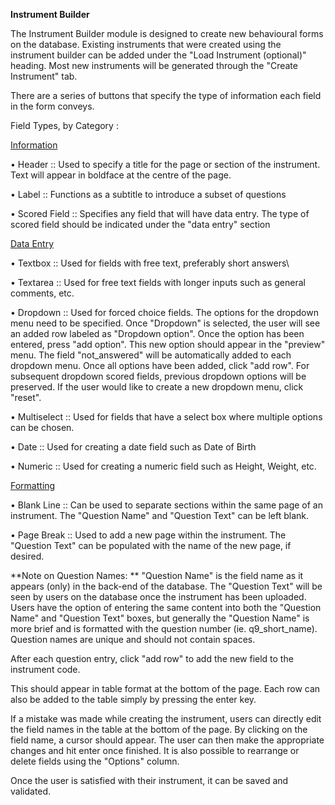 **Instrument Builder** 

The Instrument Builder module is designed to create new behavioural forms on the database. Existing instruments that were created using the instrument builder can be added under the "Load Instrument (optional)" heading. Most new instruments will be generated through the "Create Instrument" tab.

There are a series of buttons that specify the type of information each field in the form conveys.

Field Types, by Category :

<u>Information</u>

  • Header :: Used to specify a title for the page or section of the instrument. Text will appear in boldface at the centre of the page.

  • Label :: Functions as a subtitle to introduce a subset of questions

  • Scored Field :: Specifies any field that will have data entry. The type of scored field should be indicated under the "data entry" section

<u>Data Entry</u>

• Textbox :: Used for fields with free text, preferably short answers\

• Textarea :: Used for free text fields with longer inputs such as general comments, etc.

• Dropdown :: Used for forced choice fields. The options for the dropdown menu need to be specified.  Once "Dropdown" is selected, the user will see an added row labeled as "Dropdown option". Once the option has been entered, press "add option". This new option should appear in the "preview" menu. The field "not_answered" will be automatically added to each dropdown menu. Once all options have been added, click "add row". For subsequent dropdown scored fields, previous dropdown options will be preserved. If the user would like to create a new dropdown menu, click "reset".

• Multiselect :: Used for fields that have a select box where multiple options can be chosen.

• Date :: Used for creating a date field such as Date of Birth

• Numeric :: Used for creating a numeric field such as Height, Weight, etc.

<u>Formatting</u>

• Blank Line :: Can be used to separate sections within the same page of an instrument. The "Question Name" and "Question Text" can be left blank.

• Page Break :: Used to add a new page within the instrument. The "Question Text" can be populated with the name of the new page, if desired.

**Note on Question Names: **
"Question Name" is the field name as it appears (only) in the back-end of the database. The "Question Text" will be seen by users on the database once the instrument has been uploaded. Users have the option of entering the same content into both the "Question Name" and "Question Text" boxes, but generally the "Question Name" is more brief and is formatted with the question number (ie. q9_short_name). Question names are unique and should not contain spaces. 

After each question entry, click "add row" to add the new field to the instrument code.

This should appear in table format at the bottom of the page. Each row can also be added to the table simply by pressing the enter key.

If a mistake was made while creating the instrument, users can directly edit the field names in the table at the bottom of the page. By clicking on the field name, a cursor should appear. The user can then make the appropriate changes and hit enter once finished. It is also possible to rearrange or delete fields using the "Options" column.

Once the user is satisfied with their instrument, it can be saved and validated.
